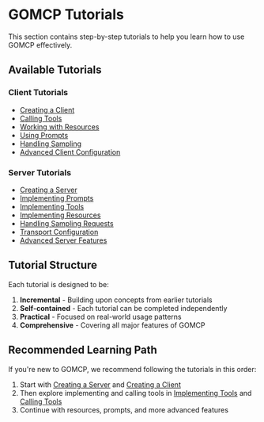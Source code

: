 # GOMCP Tutorials

This section contains step-by-step tutorials to help you learn how to use GOMCP effectively.

## Available Tutorials

### Client Tutorials

- [Creating a Client](client/01-creating-a-client.md)
- [Calling Tools](client/02-calling-tools.md)
- [Working with Resources](client/03-working-with-resources.md)
- [Using Prompts](client/04-using-prompts.md)
- [Handling Sampling](client/05-handling-sampling.md)
- [Advanced Client Configuration](client/06-advanced-configuration.md)

### Server Tutorials

- [Creating a Server](server/01-creating-a-server.md)
- [Implementing Prompts](server/02-implementing-prompts.md)
- [Implementing Tools](server/03-implementing-tools.md)
- [Implementing Resources](server/04-implementing-resources.md)
- [Handling Sampling Requests](server/05-handling-sampling.md)
- [Transport Configuration](server/06-transport-configuration.md)
- [Advanced Server Features](server/07-advanced-features.md)

## Tutorial Structure

Each tutorial is designed to be:

1. **Incremental** - Building upon concepts from earlier tutorials
2. **Self-contained** - Each tutorial can be completed independently
3. **Practical** - Focused on real-world usage patterns
4. **Comprehensive** - Covering all major features of GOMCP

## Recommended Learning Path

If you're new to GOMCP, we recommend following the tutorials in this order:

1. Start with [Creating a Server](server/01-creating-a-server.md) and [Creating a Client](client/01-creating-a-client.md)
2. Then explore implementing and calling tools in [Implementing Tools](server/03-implementing-tools.md) and [Calling Tools](client/02-calling-tools.md)
3. Continue with resources, prompts, and more advanced features
